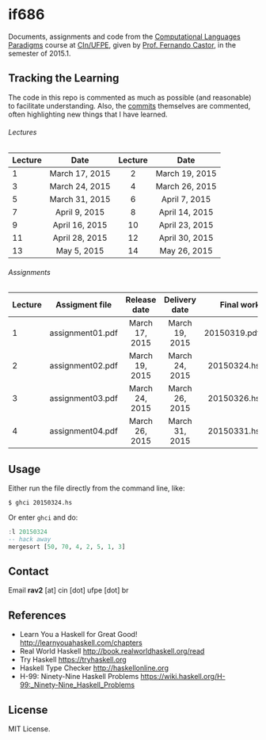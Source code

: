 # if686

Documents, assignments and code from the [Computational Languages Paradigms] course at [CIn/UFPE], given by [Prof. Fernando Castor], in the semester of 2015.1.

## Tracking the Learning

The code in this repo is commented as much as possible (and reasonable) to facilitate understanding. Also, the [commits] themselves are commented, often highlighting new things that I have learned.

###### Lectures

| Lecture         | Date             | Lecture         | Date             |
| ----------------|:----------------:|:---------------:|:----------------:|
| 1               | March 17, 2015   | 2               | March 19, 2015   |
| 3               | March 24, 2015   | 4               | March 26, 2015   |
| 5               | March 31, 2015   | 6               | April 7, 2015    |
| 7               | April 9, 2015    | 8               | April 14, 2015   |
| 9               | April 16, 2015   | 10              | April 23, 2015   |
| 11              | April 28, 2015   | 12              | April 30, 2015   |
| 13              | May 5, 2015      | 14              | May 26, 2015     |

###### Assignments


| Lecture | Assigment file    | Release date    | Delivery date   | Final work     | Status       |
| --------|:-----------------:|:---------------:|:---------------:|---------------:|-------------:|
| 1       | assignment01.pdf  | March 17, 2015  | March 19, 2015  | 20150319.pdf   | **finished** |
| 2       | assignment02.pdf  | March 19, 2015  | March 24, 2015  | 20150324.hs    | **finished** |
| 3       | assignment03.pdf  | March 24, 2015  | March 26, 2015  | 20150326.hs    | **finished** |
| 4       | assignment04.pdf  | March 26, 2015  | March 31, 2015  | 20150331.hs    | _pending_    |

## Usage

Either run the file directly from the command line, like:

`$ ghci 20150324.hs`

Or enter `ghci` and do:

```haskell
:l 20150324
-- hack away
mergesort [50, 70, 4, 2, 5, 1, 3]
```

## Contact

Email **rav2** [at] cin [dot] ufpe [dot] br

## References

* Learn You a Haskell for Great Good! http://learnyouahaskell.com/chapters
* Real World Haskell http://book.realworldhaskell.org/read
* Try Haskell https://tryhaskell.org
* Haskell Type Checker http://haskellonline.org
* H-99: Ninety-Nine Haskell Problems https://wiki.haskell.org/H-99:_Ninety-Nine_Haskell_Problems

## License

MIT License.

[Computational Languages Paradigms]: https://sites.google.com/a/cin.ufpe.br/if686
[CIn/UFPE]: http://www2.cin.ufpe.br/site/index.php
[Prof. Fernando Castor]: http://www.cin.ufpe.br/~fjclf
[commits]: https://github.com/rodrigoalvesvieira/if686/commits/master
